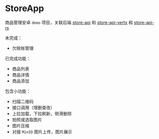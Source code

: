 # StoreApp

商品管理安卓 `demo` 项目，关联后端 [store-api](https://github.com/NPCDW/store-api) 和 [store-api-vertx](https://github.com/NPCDW/store-api-vertx) 和  [store-api-rs](https://github.com/NPCDW/store-api-rs)

未完成：

* 欠赊账管理

已完成功能：

* 商品列表
* 商品详情
* 商品添加

包含小功能：
* 扫描二维码
* 接口调用（增删查改）
* 上拉加载，下拉刷新，侧滑删除
* 拍照或选取图片
* 图片压缩
* 对接 `MinIO` 图片上传，图片展示